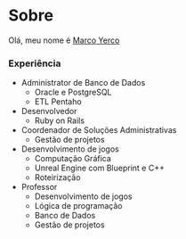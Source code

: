 # Sobre

Olá, meu nome é [Marco Yerco](mailto:myerco@gmail.com)

### Experiência

- Administrator de Banco de Dados    
  - Oracle e PostgreSQL
  - ETL Pentaho
- Desenvolvedor
  - Ruby on Rails
- Coordenador de Soluções Administrativas   
  - Gestão de projetos
- Desenvolvimento de jogos   
  - Computação Gráfica    
  - Unreal Engine com Blueprint e C++
  - Roteirização
- Professor
  - Desenvolvimento de jogos
  - Lógica de programação
  - Banco de Dados
  - Gestão de projetos
